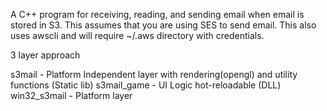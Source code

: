 A C++ program for receiving, reading, and sending email when email is stored in S3.  This assumes that you are using SES to send email.  This also uses awscli and will require ~/.aws directory with credentials.

3 layer approach

s3mail - Platform Independent layer with rendering(opengl) and utility functions (Static lib)
s3mail_game - UI Logic hot-reloadable (DLL)
win32_s3mail - Platform layer
